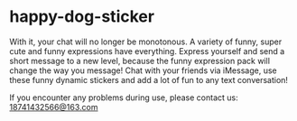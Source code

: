 # happy-dog-sticker


With it, your chat will no longer be monotonous.
A variety of funny, super cute and funny expressions have everything.
Express yourself and send a short message to a new level, because the funny expression pack will change the way you message!
Chat with your friends via iMessage, use these funny dynamic stickers and add a lot of fun to any text conversation!

If you encounter any problems during use, please contact us: 18741432566@163.com
